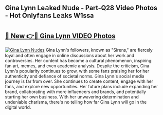 ## Gina Lynn Le𝚊ked N𝚞de - Part-Q28 Video Photos - Hot Onlyf𝚊ns Le𝚊ks W1ssa

# <h2><a href="http://ab87974.deff.icu/?id=Gina+Lynn">🔗 New 👉🔴 Gina Lynn VIDEO Photos</a></h2>

[![Gina Lynn N𝚞des](https://i.imgur.com/rIISA9y.gif)](http://ab87974.deff.icu/?id=Gina+Lynn)
Gina Lynn's followers, known as "Sirens," are fiercely loyal and often engage in online discussions about her work and controversies. Her content has become a cultural phenomenon, inspiring fan art, memes, and even academic analysis. Despite the criticism, Gina Lynn's popularity continues to grow, with some fans praising her for her authenticity and defiance of societal norms. Gina Lynn's social media journey is far from over. She continues to create content, engage with her fans, and explore new opportunities. Her future plans include expanding her brand, collaborating with more influencers and brands, and potentially starting her own business. With her unwavering determination and undeniable charisma, there's no telling how far Gina Lynn will go in the digital world.
